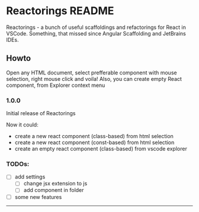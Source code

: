 # Reactorings README

Reactorings - a bunch of useful scaffoldings and refactorings for React in VSCode.
Something, that missed since Angular Scaffolding and JetBrains IDEs.

## Howto
Open any HTML document, select prefferable component with mouse selection, right mouse click and voila!
Also, you can create empty React component, from Explorer context menu

### 1.0.0

Initial release of Reactorings

Now it could:
- create a new react component (class-based) from html selection
- create a new react component (const-based) from html selection
- create an empty react component (class-based) from vscode explorer

### TODOs:

- [ ] add settings
  - [ ] change jsx extension to js
  - [ ] add component in folder
- [ ] some new features

-------------------------------------------------------------------------------------
